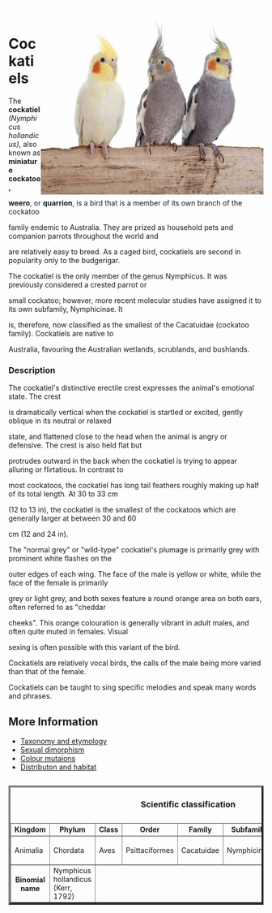 <html lang= "en">
   <header>
     <meta charset="utf-8">
     <title>Home</title>
     </header>
  <body>

   <p><img src="Cockatiels.jpg" align="right" /></p>

   <br clear="left" />

   <h1>Cockatiels</h1> 

 <main>
   <p> <text-align: left /> 
   The <strong>cockatiel</strong> <em>(Nymphicus hollandicus)</em>, also known as <strong>miniature cockatoo, 

   weero</strong>, or <strong>quarrion</strong>, is a bird that is a member of its own branch of the cockatoo 

   family endemic to Australia. They are prized as household pets and companion parrots throughout the world and 

   are relatively easy to breed. As a caged bird, cockatiels are second in popularity only to the budgerigar.</p>

   <p>The cockatiel is the only member of the genus Nymphicus. It was previously considered a crested parrot or 

   small cockatoo; however, more recent molecular studies have assigned it to its own subfamily, Nymphicinae. It 

   is, therefore, now classified as the smallest of the Cacatuidae (cockatoo family). Cockatiels are native to 

   Australia, favouring the Australian wetlands, scrublands, and bushlands.</p>

  <h3>Description</h3>

   <p align="top" />The cockatiel's distinctive erectile crest expresses the animal's emotional state. The crest 

   is dramatically vertical when the cockatiel is startled or excited, gently oblique in its neutral or relaxed 

   state, and flattened close to the head when the animal is angry or defensive. The crest is also held flat but 

   protrudes outward in the back when the cockatiel is trying to appear alluring or flirtatious. In contrast to 

   most cockatoos, the cockatiel has long tail feathers roughly making up half of its total length. At 30 to 33 cm 

   (12 to 13 in), the cockatiel is the smallest of the cockatoos which are generally larger at between 30 and 60 

   cm (12 and 24 in).</p>

   <p>The "normal grey" or "wild-type" cockatiel's plumage is primarily grey with prominent white flashes on the 

   outer edges of each wing. The face of the male is yellow or white, while the face of the female is primarily 

   grey or light grey, and both sexes feature a round orange area on both ears, often referred to as "cheddar 

   cheeks". This orange colouration is generally vibrant in adult males, and often quite muted in females. Visual 

   sexing is often possible with this variant of the bird.

   Cockatiels are relatively vocal birds, the calls of the male being more varied than that of the female. 

   Cockatiels can be taught to sing specific melodies and speak many words and phrases.</p>

<section>
    
 <table border= "4" align= "left" width="80%">
 <caption><h3>Scientific classification</h3></caption>
    <tr>
    <th>Kingdom</th> 
    <th>Phylum</th> 
    <th>Class</th> 
    <th>Order</th> 
    <th>Family</th> 
    <th>Subfamily</th> 
    <th>Genus</th> 
    <th>Species</th> 
    </tr>
    <tr>
    <td>Animalia</td>
    <td>Chordata</td>
    <td>Aves</td>
    <td>Psittaciformes</td>
    <td>Cacatuidae</td>
    <td>Nymphicinae</td>
    <td>Nymphicus Wagler, 1832</td>
    <td>N. hollandicus</td>
    </tr>
    <tr>
    <th>Binomial name</th>
    <td>Nymphicus hollandicus
    (Kerr, 1792)</td>
    </tr>
</main>
    </section></p>
<h2>More Information</h2>

<ul>
    <li><a href="Taxonomy.html">Taxonomy and etymology</a></li>
    <li><a href="Sexual.html">Sexual dimorphism</a></li>
    <li><a href="Colour.html">Colour mutaions</a></li>
    <li><a href="Distribution.html">Distributon and habitat</a></li>
</ul>
</body>

</html>
